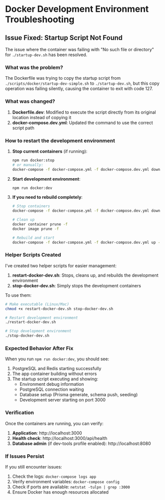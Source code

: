 # Docker Development Environment Troubleshooting

## Issue Fixed: Startup Script Not Found

The issue where the container was failing with "No such file or directory" for `./startup-dev.sh` has been resolved.

### What was the problem?
The Dockerfile was trying to copy the startup script from `./scripts/docker/startup-dev-simple.sh` to `./startup-dev.sh`, but this copy operation was failing silently, causing the container to exit with code 127.

### What was changed?
1. **Dockerfile.dev**: Modified to execute the script directly from its original location instead of copying it
2. **docker-compose.dev.yml**: Updated the command to use the correct script path

### How to restart the development environment

1. **Stop current containers** (if running):
   ```bash
   npm run docker:stop
   # or manually:
   docker-compose -f docker-compose.yml -f docker-compose.dev.yml down
   ```

2. **Start development environment**:
   ```bash
   npm run docker:dev
   ```

3. **If you need to rebuild completely**:
   ```bash
   # Stop containers
   docker-compose -f docker-compose.yml -f docker-compose.dev.yml down
   
   # Clean up
   docker container prune -f
   docker image prune -f
   
   # Rebuild and start
   docker-compose -f docker-compose.yml -f docker-compose.dev.yml up --build
   ```

### Helper Scripts Created

I've created two helper scripts for easier management:

1. **restart-docker-dev.sh**: Stops, cleans up, and rebuilds the development environment
2. **stop-docker-dev.sh**: Simply stops the development containers

To use them:
```bash
# Make executable (Linux/Mac)
chmod +x restart-docker-dev.sh stop-docker-dev.sh

# Restart development environment
./restart-docker-dev.sh

# Stop development environment
./stop-docker-dev.sh
```

### Expected Behavior After Fix

When you run `npm run docker:dev`, you should see:
1. PostgreSQL and Redis starting successfully
2. The app container building without errors
3. The startup script executing and showing:
   - Environment debug information
   - PostgreSQL connection waiting
   - Database setup (Prisma generate, schema push, seeding)
   - Development server starting on port 3000

### Verification

Once the containers are running, you can verify:
1. **Application**: http://localhost:3000
2. **Health check**: http://localhost:3000/api/health
3. **Database admin** (if dev-tools profile enabled): http://localhost:8080

### If Issues Persist

If you still encounter issues:
1. Check the logs: `docker-compose logs app`
2. Verify environment variables: `docker-compose config`
3. Check if ports are available: `netstat -tulpn | grep :3000`
4. Ensure Docker has enough resources allocated